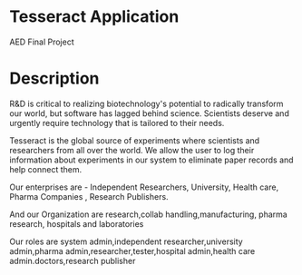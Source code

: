 # Tesseract Application
 AED Final Project



# Description
R&D is critical to realizing biotechnology's potential to radically transform our world, but software has lagged behind science. Scientists deserve and urgently require technology that is tailored to their needs.

Tesseract is the global source of experiments where scientists and researchers from all over the world. We allow the user to log their information about experiments in our system to eliminate paper records and help connect them.

Our enterprises are - Independent Researchers, University, Health care, Pharma Companies , Research Publishers.

And our Organization are research,collab handling,manufacturing, pharma research, hospitals and laboratories

Our roles are system admin,independent researcher,university admin,pharma admin,researcher,tester,hospital admin,health care admin.doctors,research publisher
